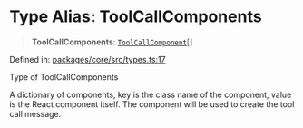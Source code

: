 # Type Alias: ToolCallComponents

> **ToolCallComponents**: [`ToolCallComponent`](ToolCallComponent.md)[]

Defined in: [packages/core/src/types.ts:17](https://github.com/GeoDaCenter/openassistant/blob/36f516b8229288259590b2d9dab3b10cbfc3cbfd/packages/core/src/types.ts#L17)

Type of ToolCallComponents

A dictionary of components, key is the class name of the component, value is the React component itself.
The component will be used to create the tool call message.
